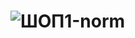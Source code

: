 # ![ШОП1-norm](https://user-images.githubusercontent.com/63254831/215328596-3fb72ef5-e721-49a6-bc2f-058e91d83495.png)
